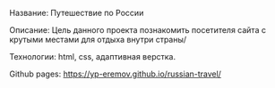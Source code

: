 Название: Путешествие по России

Описание: Цель данного проекта познакомить посетителя сайта с крутыми местами для отдыха внутри страны/

Технологии: html, css, адаптивная верстка.

Github pages: https://yp-eremov.github.io/russian-travel/